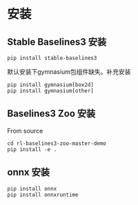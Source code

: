 # 安装
## Stable Baselines3 安装
```
pip install stable-baselines3
```
默认安装下gymnasium包组件缺失。补充安装
```
pip install gymnasium[box2d]
pip install gymnasium[other]
```
## Baselines3 Zoo 安装
From source
```
cd rl-baselines3-zoo-master-demo
pip install -e .

```
## onnx 安装
```
pip install onnx
pip install onnxruntime
```

